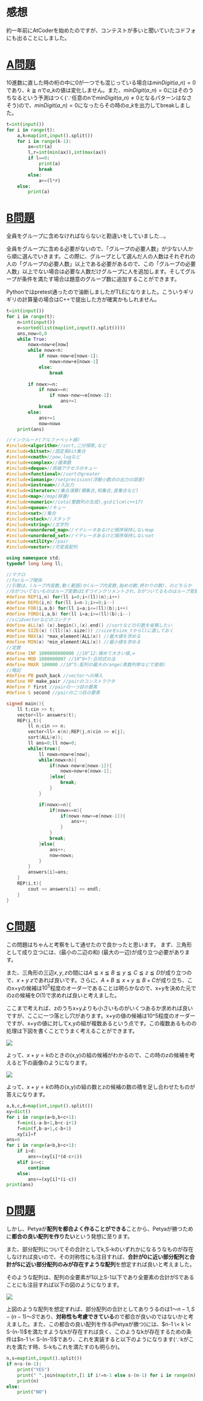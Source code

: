 # 感想

約一年前にAtCoderを始めたのですが、コンテストが多いと聞いていたコドフォにも出ることにしました。

# [A問題](https://codeforces.com/contest/1355/problem/A)

10進数に直した時の桁の中に0が一つでも混じっている場合は$minDigit(a\_n)=0$であり、$k \geqq n$で$a\_k$の値は変化しません。また、$minDigit(a\_n)=0$にはそのうちなるという予測はつく($\because$任意のnで$minDigit(a\_n)\neq0$となるパターンはなさそう)ので、$minDigit(a\_n)=0$になったらその時の$a\_k$を出力してbreakしました。

```python:A.py
t=int(input())
for i in range(t):
    a,k=map(int,input().split())
    for i in range(k-1):
        ax=str(a)
        l,r=int(min(ax)),int(max(ax))
        if l==0:
            print(a)
            break
        else:
            a+=(l*r)
    else:
        print(a)
```

# [B問題](https://codeforces.com/contest/1355/problem/B)

全員をグループに含めなければならないと勘違いをしていました…。

全員をグループに含める必要がないので、「グループの必要人数」が少ない人から順に選んでいきます。この際に、グループとして選んだ人の人数はそれぞれの人の「グループの必要人数」以上である必要があるので、この「グループの必要人数」以上でない場合は必要な人数だけグループに人を追加します。そしてグループが条件を満たす場合は題意のグループ数に追加することができます。

Pythonではpretest通ったので油断しましたがTLEになりました。こういうギリギリの計算量の場合はC++で提出した方が確実かもしれません。

```python:B.py
t=int(input())
for i in range(t):
    n=int(input())
    e=sorted(list(map(int,input().split())))
    ans,now=0,0
    while True:
        nowx=now+e[now]
        while nowx<n:
            if nowx-now<e[nowx-1]:
                nowx=now+e[nowx-1]
            else:
                break
        
        if nowx>=n:
            if nowx==n:
                if nowx-now>=e[nowx-1]:
                    ans+=1
            break
        else:
            ans+=1
            now=nowx
    print(ans)
```

```c++:answerB.cc
//インクルード(アルファベット順)
#include<algorithm>//sort,二分探索,など
#include<bitset>//固定長bit集合
#include<cmath>//pow,logなど
#include<complex>//複素数
#include<deque>//両端アクセスのキュー
#include<functional>//sortのgreater
#include<iomanip>//setprecision(浮動小数点の出力の誤差)
#include<iostream>//入出力
#include<iterator>//集合演算(積集合,和集合,差集合など)
#include<map>//map(辞書)
#include<numeric>//iota(整数列の生成),gcdとlcm(c++17)
#include<queue>//キュー
#include<set>//集合
#include<stack>//スタック
#include<string>//文字列
#include<unordered_map>//イテレータあるけど順序保持しないmap
#include<unordered_set>//イテレータあるけど順序保持しないset
#include<utility>//pair
#include<vector>//可変長配列

using namespace std;
typedef long long ll;

//マクロ
//forループ関係
//引数は、(ループ内変数,動く範囲)か(ループ内変数,始めの数,終わりの数)、のどちらか
//Dがついてないものはループ変数は1ずつインクリメントされ、Dがついてるものはループ変数は1ずつデクリメントされる
#define REP(i,n) for(ll i=0;i<(ll)(n);i++)
#define REPD(i,n) for(ll i=n-1;i>=0;i--)
#define FOR(i,a,b) for(ll i=a;i<=(ll)(b);i++)
#define FORD(i,a,b) for(ll i=a;i>=(ll)(b);i--)
//xにはvectorなどのコンテナ
#define ALL(x) (x).begin(),(x).end() //sortなどの引数を省略したい
#define SIZE(x) ((ll)(x).size()) //sizeをsize_tからllに直しておく
#define MAX(x) *max_element(ALL(x)) //最大値を求める
#define MIN(x) *min_element(ALL(x)) //最小値を求める
//定数
#define INF 1000000000000 //10^12:極めて大きい値,∞
#define MOD 1000000007 //10^9+7:合同式の法
#define MAXR 100000 //10^5:配列の最大のrange(素数列挙などで使用)
//略記
#define PB push_back //vectorヘの挿入
#define MP make_pair //pairのコンストラクタ
#define F first //pairの一つ目の要素
#define S second //pairの二つ目の要素

signed main(){
    ll t;cin >> t;
    vector<ll> answers(t);
    REP(i,t){
        ll n;cin >> n;
        vector<ll> e(n);REP(j,n)cin >> e[j];
        sort(ALL(e));
        ll ans=0;ll now=0;
        while(true){
            ll nowx=now+e[now];
            while(nowx<n){
                if(nowx-now<e[nowx-1]){
                    nowx=now+e[nowx-1];
                }else{
                    break;
                }
            }

            if(nowx>=n){
                if(nowx==n){
                    if(nowx-now>=e[nowx-1]){
                        ans++;
                    }
                }
                break;
            }else{
                ans++;
                now=nowx;
            }
        }
        answers[i]=ans;
    }
    REP(i,t){
        cout << answers[i] << endl;
    }
}
```

# [C問題](https://codeforces.com/contest/1355/problem/C)

この問題はちゃんと考察をして通せたので良かったと思います。
まず、三角形として成り立つには、(最小の二辺の和)$\>$(最大の一辺)が成り立つ必要があります。

また、三角形の三辺$x,y,z$の間には$A \leqq x \leqq B \leqq y \leqq C \leqq z \leqq D$が成り立つので、$x+y\>z$であれば良いです。さらに、$A+B \leqq x+y \leqq B+C$が成り立ち、このx+yの候補は$10^5$程度のオーダーであることは明らかなので、x+yを決めた元でのzの候補を$O(1)$で求めれば良いと考えました。

ここまで考えれば、zのうちx+yよりも小さいものがいくつあるか求めれば良いですが、ここに一つ落とし穴があります。x+yの値の候補は$10\^5$程度のオーダーですが、x+yの値に対してx,yの組が複数あるという点です。この複数あるものの処理は下図を書くことでうまく考えることができます。

![](/Codeforces/Div2_643/Div2_643_1.png)

よって、$x+y=k$のときの(x,y)の組の候補がわかるので、この時のzの候補を考えると下の画像のようになります。

![](/Codeforces/Div2_643/Div2_643_2.png)

よって、$x+y=k$の時の(x,y)の組の数とzの候補の数の積を足し合わせたものが答えになります。

```python:C.py
a,b,c,d=map(int,input().split())
xy=dict()
for i in range(a+b,b+c+1):
    f=min(i-a-b+1,b+c-i+1)
    f=min(f,b-a+1,c-b+1)
    xy[i]=f
ans=0
for i in range(a+b,b+c+1):
    if i>d:
        ans+=(xy[i]*(d-c+1))
    elif i<=c:
        continue
    else:
        ans+=(xy[i]*(i-c))
print(ans)
```

# [D問題](https://codeforces.com/contest/1355/problem/D)

しかし、Petyaが**配列を都合よく作ることができる**ことから、Petyaが勝つために**都合の良い配列を作りたい**という発想に至ります。

また、部分配列についてその合計としてk,S-kのいずれかになるうなものが存在しなければ良いので、その対称性にも注目すれば、**合計が0に近い部分配列と合計がSに近い部分配列のみが存在すような配列**を想定すれば良いと考えました。

そのような配列は、配列の全要素が1以上S-1以下であり全要素の合計がSであることにも注目すれば以下の図のようになります。

![](/Codeforces/Div2_643/Div2_643_3.png)

上図のような配列を想定すれば、部分配列の合計としてありうるのは$1$〜$n-1,S-(n-1)$〜$S$であり、**対称性も考慮できている**ので都合が良いのではないかと考えました。また、この都合の良い配列を作る(Petyaが勝つ)には、$n-1 \< k \< S-(n-1)$を満たすようなkが存在すれば良く、このようなkが存在するための条件は$n-1 \< S-(n-1)$であり、これを実装すると以下のようになります($\because$kがこれを満たす時、S-kもこれを満たすのも明らか)。

```python:answerD.py
n,s=map(int,input().split())
if n<s-(n-1):
    print("YES")
    print(" ".join(map(str,[1 if i!=n-1 else s-(n-1) for i in range(n)])))
    print(n)
else:
    print("NO")
```
